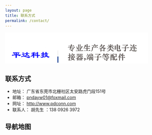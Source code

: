 ```yaml
---
layout: page
title: 联系方式
permalink: /contact/
---
```


![about](/static/about/about2.jpg "About EASTOM")

## 联系方式

* 地址： 广东省东莞市北栅社区太安路虎门段151号
* 邮箱： pndayw01@foxmail.com
* 网址： http://www.pdconn.com
* 联系人： 胡先生 ：138 0926 3972


## 导航地图

<!--地图开始-->
<script type="text/javascript" src="http://api.map.baidu.com/api?v=2.0&ak=OfldXkI591GW281wpaUBSHES"></script>
<style type="text/css">
#allmap {width: 100%;height: 400px;margin-top:20px;overflow: hidden;font-family:"微软雅黑";}
#allmap b{color: #CC5522;font-size: 14px; }
#allmap img{max-width: none;}
</style>
<div id="allmap"></div>
<script type="text/javascript">
	  var map = new BMap.Map("allmap");
	  map.centerAndZoom(new BMap.Point(113.7231612,22.8350625), 18);
	  var marker1 = new BMap.Marker(new BMap.Point(113.7231612,22.8350625));  // 创建标注
	  map.addOverlay(marker1);              // 将标注添加到地图中
	  //marker1.setAnimation(BMAP_ANIMATION_BOUNCE); //跳动的动画				
	  //创建信息窗口 
	  var infoWindow1 = new BMap.InfoWindow("<b>东莞市平达电子科技有限公司</b><br>地址：广东省东莞市北栅社区太安路虎门段151号<br>电话：138 0926 3972");
	  marker1.openInfoWindow(infoWindow1);
	  //marker1.addEventListener("click", function(){this.openInfoWindow(infoWindow1);});	
	  //向地图中添加缩放控件
 var ctrl_nav = new BMap.NavigationControl({anchor:BMAP_ANCHOR_TOP_LEFT,type:BMAP_NAVIGATION_CONTROL_LARGE});
 map.addControl(ctrl_nav);
      //向地图中添加缩略图控件
 var ctrl_ove = new BMap.OverviewMapControl({anchor:BMAP_ANCHOR_BOTTOM_RIGHT,isOpen:1});
 map.addControl(ctrl_ove);
      //向地图中添加比例尺控件
 var ctrl_sca = new BMap.ScaleControl({anchor:BMAP_ANCHOR_BOTTOM_LEFT});
 map.addControl(ctrl_sca);
 
 map.enableDragging();//启用地图拖拽事件，默认启用(可不写)
        map.enableScrollWheelZoom();//启用地图滚轮放大缩小
        map.enableDoubleClickZoom();//启用鼠标双击放大，默认启用(可不写)
        map.enableKeyboard();//启用键盘上下左右键移动地				
</script>
<!--地图结束-->